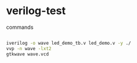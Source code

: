 # verilog-test

commands

```sh

iverilog -o wave led_demo_tb.v led_demo.v -y ./
vvp -n wave -lxt2
gtkwave wave.vcd
```
